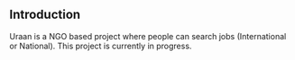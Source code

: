 ## Introduction

Uraan is a NGO based project where people can search jobs (International or National). This project is currently in progress.

